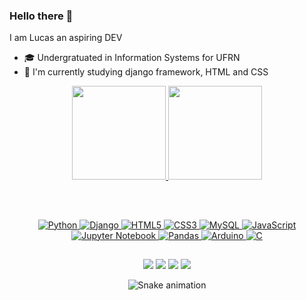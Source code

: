 ### Hello there 👋
I am Lucas an aspiring DEV

- 🎓 Undergratuated in Information Systems for UFRN
- 📖 I'm currently studying django framework, HTML and CSS

<div align="center">
  <a href="https://github.com/mts-lucas">
  <img height="150em" src="https://github-readme-stats.vercel.app/api?username=mts-lucas&show_icons=true&theme=tokyonight&include_all_commits=true&count_private=true&border_radius=20"/>
  <img height="150em" src="https://github-readme-stats.vercel.app/api/top-langs/?username=mts-lucas&hide=jupyter%20notebook&layout=compact&langs_count=7&theme=tokyonight&border_radius=20"/>
</div>

  
##

<div align="center"><br>

    
  ![Python](https://img.shields.io/badge/python-3670A0?style=for-the-badge&logo=python&logoColor=ffdd54)
  ![Django](https://img.shields.io/badge/django-%23092E20.svg?style=for-the-badge&logo=django&logoColor=white)
  ![HTML5](https://img.shields.io/badge/html5-%23E34F26.svg?style=for-the-badge&logo=html5&logoColor=white)
  ![CSS3](https://img.shields.io/badge/css3-%231572B6.svg?style=for-the-badge&logo=css3&logoColor=white)
  ![MySQL](https://img.shields.io/badge/mysql-%2300f.svg?style=for-the-badge&logo=mysql&logoColor=white)
  ![JavaScript](https://img.shields.io/badge/javascript-%23323330.svg?style=for-the-badge&logo=javascript&logoColor=%23F7DF1E)
  ![Jupyter Notebook](https://img.shields.io/badge/jupyter-%23FA0F00.svg?style=for-the-badge&logo=jupyter&logoColor=white)
  ![Pandas](https://img.shields.io/badge/pandas-%23150458.svg?style=for-the-badge&logo=pandas&logoColor=white)
  ![Arduino](https://img.shields.io/badge/-Arduino-00979D?style=for-the-badge&logo=Arduino&logoColor=white)
  ![C](https://img.shields.io/badge/c-%2300599C.svg?style=for-the-badge&logo=c&logoColor=white)
  

##

<!-- ### :calling: Contacts: -->

<div align="center"> 
  <a href="https://www.instagram.com/iam.lusca/" target="_blank"><img src="https://img.shields.io/badge/-Instagram-%23E4405F?style=for-the-badge&logo=instagram&logoColor=white" target="_blank"></a>
  <a href = "mailto:lmateus1067@outlook.com"><img src="https://img.shields.io/badge/Microsoft_Outlook-0078D4?style=for-the-badge&logo=microsoft-outlook&logoColor=white" target="_blank"></a>
  <a href="https://www.linkedin.com/in/lucas-mateus-241b07195/" target="_blank"><img src="https://img.shields.io/badge/-LinkedIn-%230077B5?style=for-the-badge&logo=linkedin&logoColor=white" target="_blank"></a>
   <a href="https://profile.codersrank.io/user/mts-lucas/" target="_blank"><img src="https://img.shields.io/static/v1?style=for-the-badge&message=CodersRank&color=67A4AC&logo=CodersRank&logoColor=FFFFFF&label=" target="_blank"></a>
   
 ![Snake animation](https://github.com/mts-lucas/mts-lucas/blob/output/github-contribution-grid-snake.svg)
</div>
